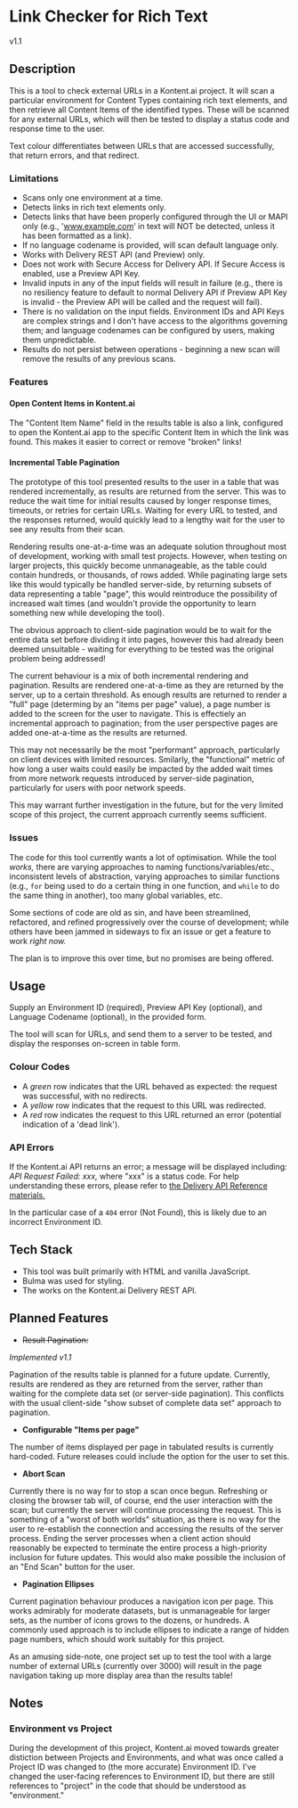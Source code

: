 # Link Checker for Rich Text
v1.1

## Description

This is a tool to check external URLs in a Kontent.ai project.
It will scan a particular environment for Content Types containing rich text elements, and then retrieve all Content Items of the identified types.
These will be scanned for any external URLs, which will then be tested to display a status code and response time to the user.

Text colour differentiates between URLs that are accessed successfully, that return errors, and that redirect. 

### Limitations

- Scans only one environment at a time.
- Detects links in rich text elements only.
- Detects links that have been properly configured through the UI or MAPI only (e.g., 'www.example.com' in text will NOT be detected, unless it has been formatted as a link).
- If no language codename is provided, will scan default language only.
- Works with Delivery REST API (and Preview) only.
- Does not work with Secure Access for Delivery API. If Secure Access is enabled, use a Preview API Key.
- Invalid inputs in any of the input fields will result in failure (e.g., there is no resiliency feature to default to normal Delivery API if Preview API Key is invalid - the Preview API will be called and the request will fail).
- There is no validation on the input fields. Environment IDs and API Keys are complex strings and I don't have access to the algorithms governing them; and language codenames can be configured by users, making them unpredictable.
- Results do not persist between operations - beginning a new scan will remove the results of any previous scans.

### Features

#### Open Content Items in Kontent.ai
The "Content Item Name" field in the results table is also a link, configured to open the Kontent.ai app to the specific Content Item in which the link was found. This makes it easier to correct or remove "broken" links!

#### Incremental Table Pagination
The prototype of this tool presented results to the user in a table that was rendered incrementally, as results are returned from the server. This was to reduce the wait time for initial results caused by longer response times, timeouts, or retries for certain URLs. Waiting for every URL to tested, and the responses returned, would quickly lead to a lengthy wait for the user to see any results from their scan.

Rendering results one-at-a-time was an adequate solution throughout most of development, working with small test projects. However, when testing on larger projects, this quickly become unmanageable, as the table could contain hundreds, or thousands, of rows added. While paginating large sets like this would typically be handled server-side, by returning subsets of data representing a table "page", this would reintroduce the possibility of increased wait times (and wouldn't provide the opportunity to learn something new while developing the tool).

The obvious approach to client-side pagination would be to wait for the entire data set before dividing it into pages, however this had already been deemed unsuitable - waiting for everything to be tested was the original problem being addressed!

The current behaviour is a mix of both incremental rendering and pagination. Results are rendered one-at-a-time as they are returned by the server, up to a certain threshold. As enough results are returned to render a "full" page (determing by an "items per page" value), a page number is added to the screen for the user to navigate. This is effectiely an incremental approach to pagination; from the user perspective pages are added one-at-a-time as the results are returned.

This may not necessarily be the most "performant" approach, particularly on client devices with limited resources. Smilarly, the "functional" metric of how long a user waits could easily be impacted by the added wait times from more network requests introduced by server-side pagination, particularly for users with poor network speeds. 

This may warrant further investigation in the future, but for the very limited scope of this project, the current approach currently seems sufficient.

### Issues

The code for this tool currently wants a lot of optimisation. While the tool *works,* there are varying approaches to naming functions/variables/etc., inconsistent levels of abstraction, varying approaches to similar functions (e.g., `for` being used to do a certain thing in one function, and `while` to do the same thing in another), too many global variables, etc.

Some sections of code are old as sin, and have been streamlined, refactored, and refined progressively over the course of development; while others have been jammed in sideways to fix an issue or get a feature to work *right now.*

The plan is to improve this over time, but no promises are being offered.

## Usage

Supply an Environment ID (required), Preview API Key (optional), and Language Codename (optional), in the provided form.

The tool will scan for URLs, and send them to a server to be tested, and display the responses on-screen in table form. 

### Colour Codes

- A *green* row indicates that the URL behaved as expected: the request was successful, with no redirects.
- A *yellow* row indicates that the request to this URL was redirected.
- A *red* row indicates the request to this URL returned an error (potential indication of a 'dead link').

### API Errors

If the Kontent.ai API returns an error; a message will be displayed including:
*API Request Failed: xxx,* where "xxx" is a status code.
For help understanding these errors, please refer to [the Delivery API Reference materials.](https://kontent.ai/learn/reference/openapi/delivery-api/#tag/Errors)

In the particular case of a `404` error (Not Found), this is likely due to an incorrect Environment ID.

## Tech Stack

- This tool was built primarily with HTML and vanilla JavaScript.
- Bulma was used for styling.
- The works on the Kontent.ai Delivery REST API.

## Planned Features

- ~~Result Pagination:~~

*Implemented v1.1*

Pagination of the results table is planned for a future update. Currently, results are rendered as they are returned from the server, rather than waiting for the complete data set (or server-side pagination). This conflicts with the usual client-side "show subset of complete data set" approach to pagination.

- **Configurable "Items per page"**

The number of items displayed per page in tabulated results is currently hard-coded. Future releases could include the option for the user to set this.

- **Abort Scan**

Currently there is no way for to stop a scan once begun. Refreshing or closing the browser tab will, of course, end the user interaction with the scan; but currently the server will continue processing the request.
This is something of a "worst of both worlds" situation, as there is no way for the user to re-establish the connection and accessing the results of the server process. Ending the server processes when a client action should reasonably be expected to terminate the entire process a high-priority inclusion for future updates. This would also make possible the inclusion of an "End Scan" button for the user.

- **Pagination Ellipses**

Current pagination behaviour produces a navigation icon per page. This works admirably for moderate datasets, but is unmanageable for larger sets, as the number of icons grows to the dozens, or hundreds. A commonly used approach is to include ellipses to indicate a range of hidden page numbers, which should work suitably for this project.

As an amusing side-note, one project set up to test the tool with a large number of external URLs (currently over 3000) will result in the page navigation taking up more display area than the results table!

## Notes

### Environment vs Project
During the development of this project, Kontent.ai moved towards greater distiction between Projects and Environments, and what was once called a Project ID was changed to (the more accurate) Environment ID.
I've changed the user-facing references to Environment ID, but there are still references to "project" in the code that should be understood as "environment."